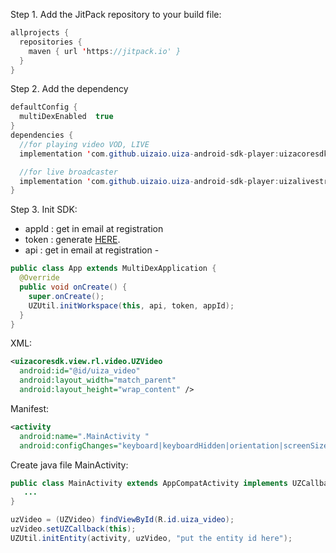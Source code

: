 Step 1. Add the JitPack repository to your build file:
``` java
allprojects {
  repositories {
    maven { url 'https://jitpack.io' }
  }
}
```
Step 2. Add the dependency
``` java
defaultConfig {  
  multiDexEnabled  true
}  
dependencies {  
  //for playing video VOD, LIVE  
  implementation 'com.github.uizaio.uiza-android-sdk-player:uizacoresdk:[lasted-release-number]'        

  //for live broadcaster  
  implementation 'com.github.uizaio.uiza-android-sdk-player:uizalivestream:[lasted-release-number]'  
}
```
Step 3. Init SDK:
* appId : get in email at registration
* token : generate [HERE](https://docs.uiza.io/#get-api-key).
* api : get in email at registration -
``` java
public class App extends MultiDexApplication {
  @Override
  public void onCreate() {
    super.onCreate();
    UZUtil.initWorkspace(this, api, token, appId);
  }
}
```
XML:
``` xml
<uizacoresdk.view.rl.video.UZVideo
  android:id="@id/uiza_video"
  android:layout_width="match_parent"
  android:layout_height="wrap_content" />
```
Manifest:
``` xml
<activity
  android:name=".MainActivity "
  android:configChanges="keyboard|keyboardHidden|orientation|screenSize|screenLayout|smallestScreenSize|uiMode" />
```
Create java file MainActivity:
``` java
public class MainActivity extends AppCompatActivity implements UZCallback{
   ...
}
```
``` java
uzVideo = (UZVideo) findViewById(R.id.uiza_video);
uzVideo.setUZCallback(this);
UZUtil.initEntity(activity, uzVideo, "put the entity id here");
```